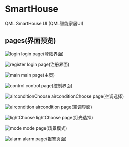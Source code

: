 # SmartHouse
QML SmartHouse UI (QML智能家居UI)

## pages(界面预览)

![login](https://github.com/XuChaoChi/SmartHouse/blob/master/pages_preview/LOGIN.png)
login page(登陆界面)

![register](https://github.com/XuChaoChi/SmartHouse/blob/master/pages_preview/REG.png)
login page(注册界面)

![main](https://github.com/XuChaoChi/SmartHouse/blob/master/pages_preview/MAIN.png)
main page(主页)

![control](https://github.com/XuChaoChi/SmartHouse/blob/master/pages_preview/CONTROL.png)
control page(控制界面)

![airconditionChoose](https://github.com/XuChaoChi/SmartHouse/blob/master/pages_preview/AIRCONDITION_CHOOSE.png.png)
airconditionChoose page(空调选择)

![aircondition](https://github.com/XuChaoChi/SmartHouse/blob/master/pages_preview/AIRCONDITION.png)
aircondition page(空调界面)

![lightChoose](https://github.com/XuChaoChi/SmartHouse/blob/master/pages_preview/LIGHT_CHOOSE.png)
lightChoose page(灯光选择)

![mode](https://github.com/XuChaoChi/SmartHouse/blob/master/pages_preview/MODE.png)
mode page(场景模式)

![alarm](https://github.com/XuChaoChi/SmartHouse/blob/master/pages_preview/ALARM.png)
alarm page(报警页面)

